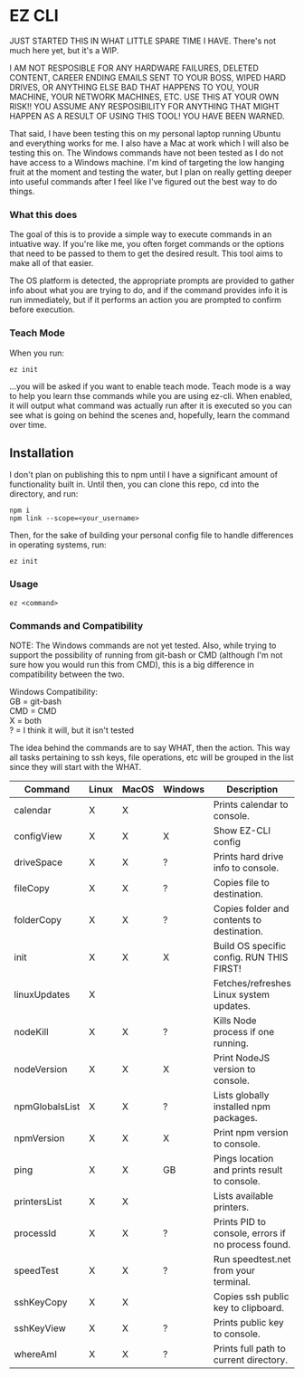 # EZ CLI

JUST STARTED THIS IN WHAT LITTLE SPARE TIME I HAVE. There's not much here yet, but it's a WIP.

I AM NOT RESPOSIBLE FOR ANY HARDWARE FAILURES, DELETED CONTENT, CAREER ENDING EMAILS SENT TO YOUR BOSS, WIPED HARD DRIVES, OR ANYTHING ELSE BAD THAT HAPPENS TO YOU, YOUR MACHINE, YOUR NETWORK MACHINES, ETC. USE THIS AT YOUR OWN RISK!! YOU ASSUME ANY RESPOSIBILITY FOR ANYTHING THAT MIGHT HAPPEN AS A RESULT OF USING THIS TOOL! YOU HAVE BEEN WARNED.

That said, I have been testing this on my personal laptop running Ubuntu and everything works for me. I also have a Mac at work which I will also be testing this on. The Windows commands have not been tested as I do not have access to a Windows machine. I'm kind of targeting the low hanging fruit at the moment and testing the water, but I plan on really getting deeper into useful commands after I feel like I've figured out the best way to do things.

### What this does
The goal of this is to provide a simple way to execute commands in an intuative way. If you're like me, you often forget commands or the options that need to be passed to them to get the desired result. This tool aims to make all of that easier.

The OS platform is detected, the appropriate prompts are provided to gather info about what you are trying to do, and if the command provides info it is run immediately, but if it performs an action you are prompted to confirm before execution.

### Teach Mode
When you run:
```
ez init
```
...you will be asked if you want to enable teach mode. Teach mode is a way to help you learn thse commands while you are using ez-cli. When enabled, it will output what command was actually run after it is executed so you can see what is going on behind the scenes and, hopefully, learn the command over time.


## Installation
I don't plan on publishing this to npm until I have a significant amount of functionality built in. Until then, you can clone this repo, cd into the directory, and run:
```
npm i
npm link --scope=<your_username>
```
Then, for the sake of building your personal config file to handle differences in operating systems, run:
```
ez init
```

### Usage
```
ez <command>
```

### Commands and Compatibility

NOTE: The Windows commands are not yet tested. Also, while trying to support the possibility of running from git-bash or CMD (although I'm not sure how you would run this from CMD), this is a big difference in compatibility between the two.

Windows Compatibility:<br>
GB = git-bash<br>
CMD = CMD<br>
X = both<br>
? = I think it will, but it isn't tested

The idea behind the commands are to say WHAT, then the action. This way all tasks pertaining to ssh keys, file operations, etc will be grouped in the list since they will start with the WHAT.

|Command       |Linux | MacOS | Windows | Description                                       |
|--------------|------|-------|---------|---------------------------------------------------|
|calendar      |  X   |   X   |         | Prints calendar to console.                       |
|configView    |  X   |   X   |    X    | Show EZ-CLI config                                |
|driveSpace    |  X   |   X   |    ?    | Prints hard drive info to console.                |
|fileCopy      |  X   |   X   |    ?    | Copies file to destination.                       |
|folderCopy    |  X   |   X   |    ?    | Copies folder and contents to destination.        |
|init          |  X   |   X   |    X    | Build OS specific config. RUN THIS FIRST!         |
|linuxUpdates  |  X   |       |         | Fetches/refreshes Linux system updates.           |
|nodeKill      |  X   |   X   |    ?    | Kills Node process if one running.                |
|nodeVersion   |  X   |   X   |    X    | Print NodeJS version to console.                  |
|npmGlobalsList|  X   |   X   |    ?    | Lists globally installed npm packages.            |
|npmVersion    |  X   |   X   |    X    | Print npm version to console.                     |
|ping          |  X   |   X   |    GB   | Pings location and prints result to console.      |
|printersList  |  X   |   X   |         | Lists available printers.                         |
|processId     |  X   |   X   |    ?    | Prints PID to console, errors if no process found.|
|speedTest     |  X   |   X   |    ?    | Run speedtest.net from your terminal.             |
|sshKeyCopy    |  X   |   X   |         | Copies ssh public key to clipboard.               |
|sshKeyView    |  X   |   X   |    ?    | Prints public key to console.                     |
|whereAmI      |  X   |   X   |    ?    | Prints full path to current directory.            |

